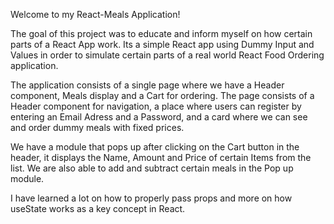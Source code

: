 Welcome to my React-Meals Application!


The goal of this project was to educate and inform myself on how certain parts of a React App work.
Its a simple React app using Dummy Input and Values in order to simulate certain parts of a real world React Food Ordering application.


The application consists of a single page where we have a Header component, Meals display and a Cart for ordering.
The page consists of a Header component for navigation, a place where users can register by entering an Email Adress and a Password,
and a card where we can see and order dummy meals with fixed prices.


We have a module that pops up after clicking on the Cart button in the header, it displays the Name, Amount and Price of certain Items from the list.
We are also able to add and subtract certain meals in the Pop up module.

I have learned a lot on how to properly pass props and more on how useState works as a key concept in React.
